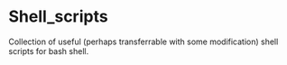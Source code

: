 # Shell_scripts
Collection of useful (perhaps transferrable with some modification) shell scripts for bash shell.
